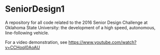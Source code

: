 # SeniorDesign1
A repository for all code related to the 2016 Senior Design Challenge at Oklahoma State University: the development of a high speed, autonomous, line-following vehicle.

For a video demonstration, see https://www.youtube.com/watch?v=CCHoqI0AoAU 